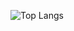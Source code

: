 ![Top Langs](https://github-readme-stats.vercel.app/api/top-langs/?username=<loonaticvibe2.11>&layout=compact&theme=tokyonight)

